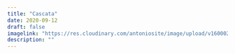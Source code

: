 ```yaml
---
title: "Cascata"
date: 2020-09-12
draft: false
imagelink: "https://res.cloudinary.com/antoniosite/image/upload/v1600028304/Foto/21373641_165539993997166_3206946269108895744_n.jpg_htwswa.jpg"
description: ""
---
```

